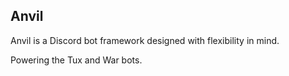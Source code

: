 ## Anvil
Anvil is a Discord bot framework designed with flexibility in mind.

Powering the Tux and War bots.

